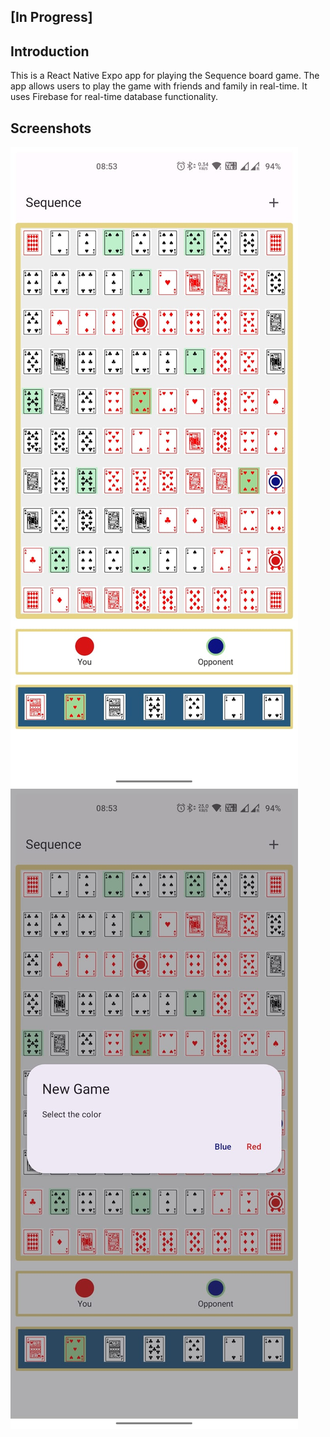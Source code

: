 ## [In Progress]

## Introduction

This is a React Native Expo app for playing the Sequence board game. The app allows users to play the game with friends and family in real-time. It uses Firebase for real-time database functionality.

## Screenshots
![Game Screen](assets\screenshots\Home_Se.jpeg)
![New Game](assets\screenshots\New_se.jpeg)